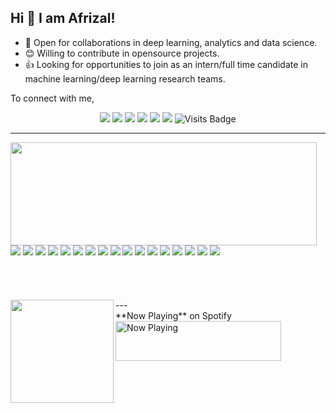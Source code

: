 ## Hi 👋 I am Afrizal!

- 🤝 Open for collaborations in deep learning, analytics and data science.
- 😊 Willing to contribute in opensource projects.
- 👍 Looking for opportunities to join as an intern/full time candidate in machine learning/deep learning research teams.

To connect with me,

<div align = "center">

[<img src="https://img.shields.io/badge/twitter-%231DA1F2.svg?&style=for-the-badge&logo=twitter&logoColor=white" />](https://twitter.com/afrizaloky) 
[<img src="https://img.shields.io/badge/medium-%2312100E.svg?&style=for-the-badge&logo=medium&logoColor=white" />](https://medium.com/@afrizaloky)
[<img src = "https://img.shields.io/badge/facebook-%231877F2.svg?&style=for-the-badge&logo=facebook&logoColor=white">](https://www.facebook.com/afrizaloky)
[<img src ="https://img.shields.io/badge/portfolio-web-%23.svg?&style=for-the-badge&logo=&logoColor=white%22">](https://afrizaloky.github.io/)
[<img src="https://img.shields.io/badge/linkedin-%230077B5.svg?&style=for-the-badge&logo=linkedin&logoColor=white" />](https://www.linkedin.com/in/afrizaloky/)
[<img src = "https://img.shields.io/badge/instagram-%23E4405F.svg?&style=for-the-badge&logo=instagram&logoColor=white">](https://www.instagram.com/afrizaloky/)
![Visits Badge](https://badges.pufler.dev/visits/afrizaloky/afrizaloky?style=for-the-badge ) 

</div>

---

<div>
  <img align="left" width="490" height="165" src="https://github-readme-stats.vercel.app/api?username=afrizaloky&show_icons=true&hide_border=false&line_height=20&title_color=f69673&icon_color=1b93c9&show_owner=true"/>
  <div>
    <img src="https://img.shields.io/badge/-Visual%20Studio%20Code-23A9F2?style=flat-square&logo=Visual%20Studio%20Code&logoColor=white"/>
    <img src="https://img.shields.io/badge/-Github-181717?style=flat-square&logo=GitHub&logoColor=white"/>
    <img src="https://img.shields.io/badge/-Git-F44D27?style=flat-square&logo=Git&logoColor=white"/>
    <img src="https://img.shields.io/badge/-NPM-CB3837?style=flat-square&logo=NPM&logoColor=white"/>
    <img src="https://img.shields.io/badge/-Apache-D22128?style=flat-square&logo=Apache&logoColor=white"/>
    <img src="https://img.shields.io/badge/-Trello-0079BF?style=flat-square&logo=Trello&logoColor=white"/>
    <img src="https://img.shields.io/badge/-Slack-E01563?style=flat-square&logo=Slack&logoColor=white"/>
    <img src="https://img.shields.io/badge/-MySQL-F29111?style=flat-square&logo=MySQL&logoColor=white"/>
    <img src="https://img.shields.io/badge/-Laravel-F55247?style=flat-square&logo=Laravel&logoColor=white"/>
    <img src="https://img.shields.io/badge/-Debian-A80030?style=flat-square&logo=Debian&logoColor=white"/>
    <img src="https://img.shields.io/badge/-Google%20Cloud-4285F4?style=flat-square&logo=Google%20Cloud&logoColor=white"/>
    <img src="https://img.shields.io/badge/-python-%2314354C?&style=flat-square&logo=python&logoColor=white"/> 
    <img src="https://img.shields.io/badge/-c++-%2300599C?&style=flat-square&logo=c%2B%2B&ogoColor=white"/> 
    <img src="https://img.shields.io/badge/-flask-%23000?&style=flat-square&logo=flask&logoColor=white"/> 
    <img src="https://img.shields.io/badge/-git-%23F05033?&style=flat-square&logo=git&logoColor=white"/> 
    <img src="https://img.shields.io/badge/-AWS-%23FF9900?&style=flat-square&logo=amazon-aws&logoColor=white"/> 
    <img src="https://img.shields.io/badge/-heroku-%23430098?&style=flat-square&logo=heroku&logoColor=white"/> 
  </div>
</div>
<br/>
<br/>
<br/>
<br/>
<div>
  <img align="left" height="165" src="https://github-readme-stats.vercel.app/api/top-langs/?username=afrizaloky&hide=css,html&show_icons=true&title_color=f69673&icon_color=1b93c9&show_owner=true"/>
  <div>
  </div>
</div>
---
<div>
**Now Playing** on Spotify
   <img src="https://ghiscure.vercel.app/api/now-playing" width="265" height="64" alt="Now Playing">
</div>
